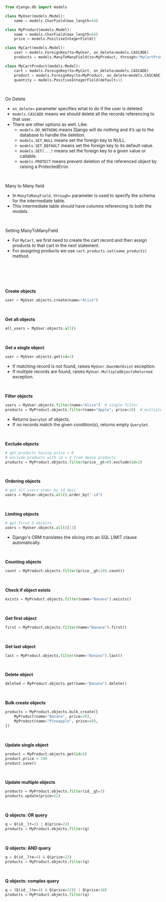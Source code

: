 ```python
from django.db import models

class MyUser(models.Model):
    name = models.CharField(max_length=64)

class MyProduct(models.Model):
    name = models.CharField(max_length=64)
    price = models.PositiveIntegerField()

class MyCart(models.Model):
    user = models.ForeignKey(to=MyUser, on_delete=models.CASCADE)
    products = models.ManyToManyField(to=MyProduct, through="MyCartProduct")

class MyCartProduct(models.Model):
    cart = models.ForeignKey(to=MyCart, on_delete=models.CASCADE)
    product = models.ForeignKey(to=MyProduct, on_delete=models.CASCADE)
    quantity = models.PositiveIntegerField(default=1)
```

<br>

On Delete
- `on_delete=` parameter specifies what to do if the user is deleted.
- `models.CASCADE` means we should delete all the records referencing to that user.
- There are other options as well. Like:
    - `models.DO_NOTHING` means Django will do nothing and it’s up to the database to handle the deletion.
    - `models.SET_NULL` means set the foreign key to NULL.
    - `models.SET_DEFAULT` means set the foreign key to its default value.
    - `models.SET(...)` means set the foreign key to a given value or callable.
    - `models.PROTECT` means prevent deletion of the referenced object by raising a ProtectedError.

<br>

Many to Many field
- In `ManyToManyField`, `through=` parameter is used to specify the schema for the intermediate table.
- This intermediate table should have columns referencing to both the models.

<br>

Setting ManyToManyField
- For `MyCart`, we first need to create the cart record and then assign products to that cart in the next statement.
- For assigning products we use `cart.products.set(some_products)` method.

<br>
<br>
<br>
<br>

**Create objects**

```python
user = MyUser.objects.create(name="Alice")
```

<br>

**Get all objects**

```python
all_users = MyUser.objects.all()
```

<br>

**Get a single object**

```python
user = MyUser.objects.get(id=2)
```

- If matching record is not found, raises `MyUser.DoesNotExist` exception.
- If multiple records are found, raises `MyUser.MultipleObjectsReturned` exception.

<br>

**Filter objects**

```python
users = MyUser.objects.filter(name="Alice")  # single filter
products = MyProduct.objects.filter(name="Apple", price=10)  # multiple filters
```

- Returns `QuerySet` of objects.
- If no records match the given condition(s), returns empty `QuerySet`.

<br>

**Exclude objects**

```python
# get products having price > 0
# exclude products with id = 2 from above products
products = MyProduct.objects.filter(price__gt=0).exclude(id=2)
```

<br>

**Ordering objects**

```python
# get all users order by id desc
users = MyUser.objects.all().order_by("-id")
```

<br>

**Limiting objects**

```python
# get first 3 objects
users = MyUser.objects.all()[:3]
```
- Django's ORM translates the slicing into an SQL LIMIT clause automatically.

<br>

**Counting objects**

```python
count = MyProduct.objects.filter(price__gt=10).count()
```

<br>

**Check if object exists**

```python
exists = MyProduct.objects.filter(name="Banana").exists()
```

<br>

**Get first object**

```python
first = MyProduct.objects.filter(name="Banana").first()
```

<br>

**Get last object**

```python
last = MyProduct.objects.filter(name="Banana").last()
```

<br>

**Delete object**

```python
deleted = MyProduct.objects.get(name="Banana").delete()
```

<br>

**Bulk create objects**

```python
products = MyProduct.objects.bulk_create([
    MyProduct(name="Banana", price=20),
    MyProduct(name="Pineapple", price=40),
])
```

<br>

**Update single object**

```python
product = MyProduct.objects.get(id=5)
product.price = 100
product.save()
```

<br>

**Update multiple objects**

```python
products = MyProduct.objects.filter(id__gt=3)
products.update(price=22)
```

<br>

**Q objects: OR query**

```python
q = Q(id__lt=2) | Q(price=22)
products = MyProduct.objects.filter(q)
```

<br>

**Q objects: AND query**

```python
q = Q(id__lte=4) & Q(price=22)
products = MyProduct.objects.filter(q)
```

<br>

**Q objects: complex query**

```python
q = (Q(id__lte=4) & Q(price=22)) | Q(price=30)
products = MyProduct.objects.filter(q)
```

<br>
